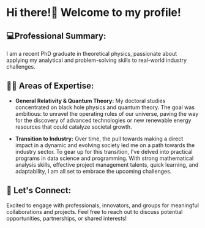 # Hi there!👋 Welcome to my profile! 

## 💻**Professional Summary:**
I am a recent PhD graduate in theoretical physics, passionate about applying my analytical and problem-solving skills to real-world industry challenges.

## 🤖🤖 **Areas of Expertise:**
- **General Relativity & Quantum Theory:** My doctoral studies concentrated on black hole physics and quantum theory. The goal was ambitious: to unravel the operating rules of our universe, paving the way for the discovery of advanced technologies or new renewable energy resources that could catalyze societal growth.

- **Transition to Industry:** Over time, the pull towards making a direct impact in a dynamic and evolving society led me on a path towards the industry sector. To gear up for this transition, I've delved into practical programs in data science and programming. With strong mathematical analysis skills, effective project management talents, quick learning, and adaptability, I am all set to embrace the upcoming challenges.

## 🔗 **Let's Connect:**
Excited to engage with professionals, innovators, and groups for meaningful collaborations and projects. Feel free to reach out to discuss potential opportunities, partnerships, or shared interests!
